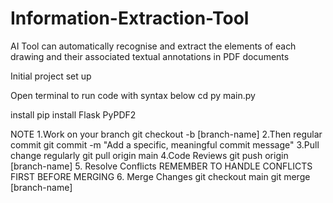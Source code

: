 # Information-Extraction-Tool

AI Tool can automatically recognise and extract the elements of each drawing and their associated textual annotations in PDF documents

Initial project set up

Open terminal to run code with syntax below
cd
py main.py

install
pip install Flask PyPDF2

NOTE
1.Work on your branch
git checkout -b [branch-name]
2.Then regular commit
git commit -m "Add a specific, meaningful commit message"
3.Pull change regularly
git pull origin main
4.Code Reviews
git push origin [branch-name] 5. Resolve Conflicts
REMEMBER TO HANDLE CONFLICTS FIRST BEFORE MERGING 6. Merge Changes
git checkout main
git merge [branch-name]
